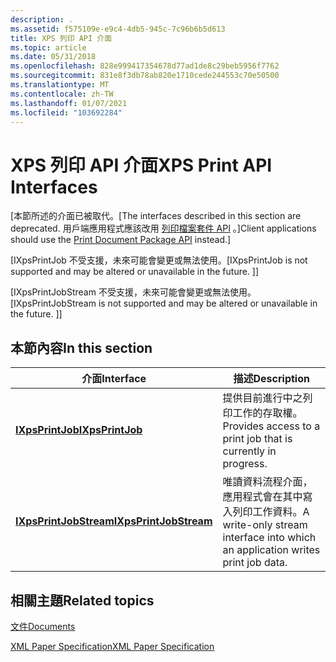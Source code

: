 ```yaml
---
description: .
ms.assetid: f575109e-e9c4-4db5-945c-7c96b6b5d613
title: XPS 列印 API 介面
ms.topic: article
ms.date: 05/31/2018
ms.openlocfilehash: 828e999417354678d77ad1de8c29beb5956f7762
ms.sourcegitcommit: 831e8f3db78ab820e1710cede244553c70e50500
ms.translationtype: MT
ms.contentlocale: zh-TW
ms.lasthandoff: 01/07/2021
ms.locfileid: "103692284"
---
```

# <a name="xps-print-api-interfaces"></a><span data-ttu-id="5303f-103">XPS 列印 API 介面</span><span class="sxs-lookup"><span data-stu-id="5303f-103">XPS Print API Interfaces</span></span>

<span data-ttu-id="5303f-104">\[本節所述的介面已被取代。</span><span class="sxs-lookup"><span data-stu-id="5303f-104">\[The interfaces described in this section are deprecated.</span></span> <span data-ttu-id="5303f-105">用戶端應用程式應該改用 [列印檔案套件 API](./tailored-app-printing-api.md) 。\]</span><span class="sxs-lookup"><span data-stu-id="5303f-105">Client applications should use the [Print Document Package API](./tailored-app-printing-api.md) instead.\]</span></span>

<span data-ttu-id="5303f-106">\[IXpsPrintJob 不受支援，未來可能會變更或無法使用。</span><span class="sxs-lookup"><span data-stu-id="5303f-106">\[IXpsPrintJob is not supported and may be altered or unavailable in the future.</span></span> <span data-ttu-id="5303f-107">\]</span><span class="sxs-lookup"><span data-stu-id="5303f-107">\]</span></span>

<span data-ttu-id="5303f-108">\[IXpsPrintJobStream 不受支援，未來可能會變更或無法使用。</span><span class="sxs-lookup"><span data-stu-id="5303f-108">\[IXpsPrintJobStream is not supported and may be altered or unavailable in the future.</span></span> <span data-ttu-id="5303f-109">\]</span><span class="sxs-lookup"><span data-stu-id="5303f-109">\]</span></span>

## <a name="in-this-section"></a><span data-ttu-id="5303f-110">本節內容</span><span class="sxs-lookup"><span data-stu-id="5303f-110">In this section</span></span>



| <span data-ttu-id="5303f-111">介面</span><span class="sxs-lookup"><span data-stu-id="5303f-111">Interface</span></span>                                                   | <span data-ttu-id="5303f-112">描述</span><span class="sxs-lookup"><span data-stu-id="5303f-112">Description</span></span>                                                                               |
|-------------------------------------------------------------|-------------------------------------------------------------------------------------------|
| [<span data-ttu-id="5303f-113">**IXpsPrintJob**</span><span class="sxs-lookup"><span data-stu-id="5303f-113">**IXpsPrintJob**</span></span>](/windows/desktop/api/XpsPrint/nn-xpsprint-ixpsprintjob)<br/>             | <span data-ttu-id="5303f-114">提供目前進行中之列印工作的存取權。</span><span class="sxs-lookup"><span data-stu-id="5303f-114">Provides access to a print job that is currently in progress.</span></span><br/>                  |
| [<span data-ttu-id="5303f-115">**IXpsPrintJobStream**</span><span class="sxs-lookup"><span data-stu-id="5303f-115">**IXpsPrintJobStream**</span></span>](/windows/desktop/api/XpsPrint/nn-xpsprint-ixpsprintjobstream)<br/> | <span data-ttu-id="5303f-116">唯讀資料流程介面，應用程式會在其中寫入列印工作資料。</span><span class="sxs-lookup"><span data-stu-id="5303f-116">A write-only stream interface into which an application writes print job data.</span></span><br/> |



 

## <a name="related-topics"></a><span data-ttu-id="5303f-117">相關主題</span><span class="sxs-lookup"><span data-stu-id="5303f-117">Related topics</span></span>

<dl> <dt>

[<span data-ttu-id="5303f-118">文件</span><span class="sxs-lookup"><span data-stu-id="5303f-118">Documents</span></span>](./jobbindalldocuments.md)
</dt> <dt>

[<span data-ttu-id="5303f-119">XML Paper Specification</span><span class="sxs-lookup"><span data-stu-id="5303f-119">XML Paper Specification</span></span>](https://www.ecma-international.org/activities/XML%20Paper%20Specification/XPS%20Standard%20WD%201.6.pdf)
</dt> </dl>

 

